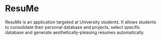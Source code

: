 # ResuMe
ResuMe is an application targeted at University students. It allows students to consolidate their personal database and projects, select specific database and generate aesthetically-pleasing resumes automatically.
